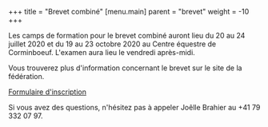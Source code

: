 +++
title = "Brevet combiné"
[menu.main]
parent = "brevet"
weight = -10
+++

Les camps de formation pour le brevet combiné auront lieu
du 20 au 24 juillet 2020 et du 19 au 23 octobre 2020
au Centre équestre de Corminboeuf. L'examen aura lieu le vendredi après-midi.

Vous trouverez plus d'information concernant le brevet sur le site de la fédération.

<a class="button" href="https://forms.gle/a4hUbjEhm5XzNaEe9" target="_blank">Formulaire d'inscription</a>

Si vous avez des questions, n'hésitez pas à appeler Joêlle Brahier au +41 79 332 07 97.
